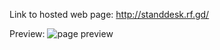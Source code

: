 Link to hosted web page: http://standdesk.rf.gd/

Preview:
![page preview](https://github.com/user-attachments/assets/614111be-fbb4-47a1-b551-37d205e60100)
